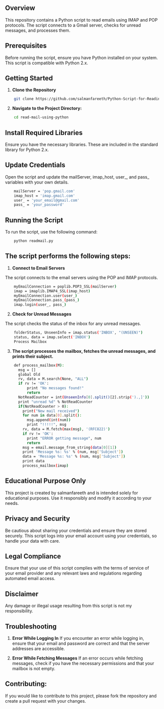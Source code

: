 ## Overview

This repository contains a Python script to read emails using IMAP and POP protocols. The script connects to a Gmail server, checks for unread messages, and processes them.

## Prerequisites

Before running the script, ensure you have Python installed on your system. This script is compatible with Python 2.x.

## Getting Started

1. **Clone the Repository**

```sh
    git clone https://github.com/salmanfareeth/Python-Script-for-Reading-Emails-Using-IMAP-and-POP.git
```

2. **Navigate to the Project Directory:**

```sh
    cd read-mail-using-python
```

## Install Required Libraries

Ensure you have the necessary libraries. These are included in the standard library for Python 2.x.

## Update Credentials

Open the script and update the mailServer, imap_host, user_, and pass_ variables with your own details.

```sh
    mailServer = 'pop.gmail.com'
    imap_host = 'imap.gmail.com'
    user_ = 'your_email@gmail.com'
    pass_ = 'your_password'
```

## Running the Script

To run the script, use the following command:

```sh
    python readmail.py
```
    
## The script performs the following steps:

1. **Connect to Email Servers**

The script connects to the email servers using the POP and IMAP protocols.

```sh
    myEmailConnection = poplib.POP3_SSL(mailServer)
    imap = imaplib.IMAP4_SSL(imap_host)
    myEmailConnection.user(user_)
    myEmailConnection.pass_(pass_)
    imap.login(user_, pass_)
```

2. **Check for Unread Messages**
   
The script checks the status of the inbox for any unread messages.

```sh
    folderStatus, UnseenInfo = imap.status('INBOX', "(UNSEEN)")
    status, data = imap.select('INBOX')
    Process Mailbox
```

3. **The script processes the mailbox, fetches the unread messages, and prints their subject.**

```sh
    def process_mailbox(M):
      msg = []
      global Old
      rv, data = M.search(None, "ALL")
      if rv != 'OK':
          print "No messages found!"
          return
      NotReadCounter = int(UnseenInfo[0].split()[2].strip(').,]'))
      print "unread %d" % NotReadCounter
      if(NotReadCounter > 0):
        print("New mail received")
        for num in data[0].split():
          msg.append(int(num))
          print "!!!!!", msg
        rv, data = M.fetch(max(msg), '(RFC822)')
        if rv != 'OK':
          print "ERROR getting message", num
          return
        msg = email.message_from_string(data[0][1])
        print 'Message %s: %s' % (num, msg['Subject'])
        data = 'Message %s: %s' % (num, msg['Subject'])
        print data
        process_mailbox(imap)
```


## Educational Purpose Only

This project is created by salmanfareeth and is intended solely for educational purposes. Use it responsibly and modify it according to your needs.

## Privacy and Security

Be cautious about sharing your credentials and ensure they are stored securely. This script logs into your email account using your credentials, so handle your data with care.

## Legal Compliance

Ensure that your use of this script complies with the terms of service of your email provider and any relevant laws and regulations regarding automated email access.

## Disclaimer

Any damage or illegal usage resulting from this script is not my responsibility. 

## Troubleshooting

1. **Error While Logging In**
If you encounter an error while logging in, ensure that your email and password are correct and that the server addresses are accessible.

2. **Error While Fetching Messages** 
If an error occurs while fetching messages, check if you have the necessary permissions and that your mailbox is not empty.

## Contributing:

If you would like to contribute to this project, please fork the repository and create a pull request with your changes.

